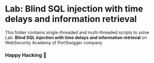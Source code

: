 # Lab: Blind SQL injection with time delays and information retrieval
This folder contains single-threaded and multi-threaded scripts to solve Lab: **Blind SQL injection with time delays and information retrieval** on WebSecurity Academy of PortSwigger company.

### Happy Hacking 👾
